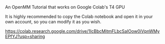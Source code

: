 An OpenMM Tutorial that works on Google Colab's T4 GPU

It is highly recommended to copy the Colab notebook and open it in your own account, so you can modify it as you wish.

https://colab.research.google.com/drive/1IcBbcMitmFLbcSaIOow0iVpnWMyEPfYJ?usp=sharing
